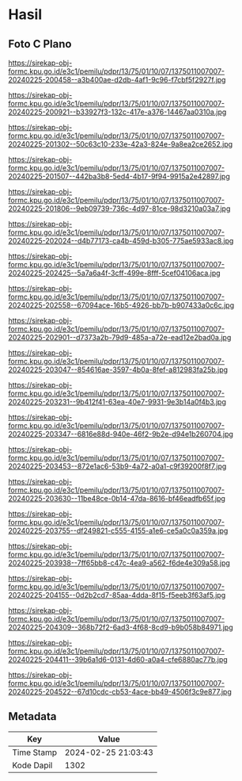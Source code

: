 # Hasil

## Foto C Plano

https://sirekap-obj-formc.kpu.go.id/e3c1/pemilu/pdpr/13/75/01/10/07/1375011007007-20240225-200458--a3b400ae-d2db-4af1-9c96-f7cbf5f2927f.jpg

https://sirekap-obj-formc.kpu.go.id/e3c1/pemilu/pdpr/13/75/01/10/07/1375011007007-20240225-200921--b33927f3-132c-417e-a376-14467aa0310a.jpg

https://sirekap-obj-formc.kpu.go.id/e3c1/pemilu/pdpr/13/75/01/10/07/1375011007007-20240225-201302--50c63c10-233e-42a3-824e-9a8ea2ce2652.jpg

https://sirekap-obj-formc.kpu.go.id/e3c1/pemilu/pdpr/13/75/01/10/07/1375011007007-20240225-201507--442ba3b8-5ed4-4b17-9f94-9915a2e42897.jpg

https://sirekap-obj-formc.kpu.go.id/e3c1/pemilu/pdpr/13/75/01/10/07/1375011007007-20240225-201806--9eb09739-736c-4d97-81ce-98d3210a03a7.jpg

https://sirekap-obj-formc.kpu.go.id/e3c1/pemilu/pdpr/13/75/01/10/07/1375011007007-20240225-202024--d4b77173-ca4b-459d-b305-775ae5933ac8.jpg

https://sirekap-obj-formc.kpu.go.id/e3c1/pemilu/pdpr/13/75/01/10/07/1375011007007-20240225-202425--5a7a6a4f-3cff-499e-8fff-5cef04106aca.jpg

https://sirekap-obj-formc.kpu.go.id/e3c1/pemilu/pdpr/13/75/01/10/07/1375011007007-20240225-202558--67094ace-16b5-4926-bb7b-b907433a0c6c.jpg

https://sirekap-obj-formc.kpu.go.id/e3c1/pemilu/pdpr/13/75/01/10/07/1375011007007-20240225-202901--d7373a2b-79d9-485a-a72e-ead12e2bad0a.jpg

https://sirekap-obj-formc.kpu.go.id/e3c1/pemilu/pdpr/13/75/01/10/07/1375011007007-20240225-203047--854616ae-3597-4b0a-8fef-a812983fa25b.jpg

https://sirekap-obj-formc.kpu.go.id/e3c1/pemilu/pdpr/13/75/01/10/07/1375011007007-20240225-203231--9b412f41-63ea-40e7-9931-9e3b14a0f4b3.jpg

https://sirekap-obj-formc.kpu.go.id/e3c1/pemilu/pdpr/13/75/01/10/07/1375011007007-20240225-203347--6816e88d-940e-46f2-9b2e-d94e1b260704.jpg

https://sirekap-obj-formc.kpu.go.id/e3c1/pemilu/pdpr/13/75/01/10/07/1375011007007-20240225-203453--872e1ac6-53b9-4a72-a0a1-c9f39200f8f7.jpg

https://sirekap-obj-formc.kpu.go.id/e3c1/pemilu/pdpr/13/75/01/10/07/1375011007007-20240225-203630--11be48ce-0b14-47da-8616-bf46eadfb65f.jpg

https://sirekap-obj-formc.kpu.go.id/e3c1/pemilu/pdpr/13/75/01/10/07/1375011007007-20240225-203755--df249821-c555-4155-a1e6-ce5a0c0a359a.jpg

https://sirekap-obj-formc.kpu.go.id/e3c1/pemilu/pdpr/13/75/01/10/07/1375011007007-20240225-203938--7ff65bb8-c47c-4ea9-a562-f6de4e309a58.jpg

https://sirekap-obj-formc.kpu.go.id/e3c1/pemilu/pdpr/13/75/01/10/07/1375011007007-20240225-204155--0d2b2cd7-85aa-4dda-8f15-f5eeb3f63af5.jpg

https://sirekap-obj-formc.kpu.go.id/e3c1/pemilu/pdpr/13/75/01/10/07/1375011007007-20240225-204309--368b72f2-6ad3-4f68-8cd9-b9b058b84971.jpg

https://sirekap-obj-formc.kpu.go.id/e3c1/pemilu/pdpr/13/75/01/10/07/1375011007007-20240225-204411--39b6a1d6-0131-4d60-a0a4-cfe6880ac77b.jpg

https://sirekap-obj-formc.kpu.go.id/e3c1/pemilu/pdpr/13/75/01/10/07/1375011007007-20240225-204522--67d10cdc-cb53-4ace-bb49-4506f3c9e877.jpg


## Metadata

| Key        | Value               |
| ---------- | ------------------- |
| Time Stamp | 2024-02-25 21:03:43 |
| Kode Dapil | 1302                |



